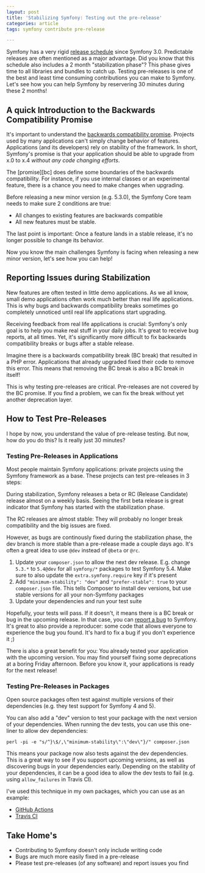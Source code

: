 ```yaml
---
layout: post
title: 'Stabilizing Symfony: Testing out the pre-release'
categories: article
tags: symfony contribute pre-release

---
```

Symfony has a very rigid [release schedule][releases] since Symfony 3.0.
Predictable releases are often mentioned as a major advantage. Did you
know that this schedule also includes a 2 month "stabilization phase"?
This phase gives time to all libraries and bundles to catch up. Testing
pre-releases is one of the best and least time consuming contributions
you can make to Symfony. Let's see how you can help Symfony by reservering
30 minutes during these 2 months!

## A quick Introduction to the Backwards Compatibility Promise

It's important to understand the [backwards compatibility promise][bc].
Projects used by many applications can't simply change behavior of
features. Applications (and its developers) rely on stability of the
framework. In short, Symfony's promise is that your application should
be able to upgrade from x.0 to x.4 *without any code changing efforts*.

<aside class="side" data-type="BC Promise">
The [promise][bc] does define some boundaries of the backwards
compatibility. For instance, if you use internal classes or an
experimental feature, there is a chance you need to make changes when
upgrading.
</aside>

Before releasing a new minor version (e.g. 5.3.0), the Symfony Core team
needs to make sure 2 conditions are true:

- All changes to existing features are backwards compatible
- All new features must be stable.

The last point is important: Once a feature lands in a stable release,
it's no longer possible to change its behavior.

Now you know the main challenges Symfony is facing when releasing a new
minor version, let's see how you can help!

## Reporting Issues during Stabilization

New features are often tested in little demo applications. As we all
know, small demo applications often work much better than real life
applications. This is why bugs and backwards compatibility breaks
sometimes go completely unnoticed until real life applications start
upgrading.

Receiving feedback from real life applications is crucial: Symfony's
only goal is to help you make real stuff in your daily jobs. It's great
to receive bug reports, at all times. Yet, it's significantly more
difficult to fix backwards compatibility breaks or bugs after a stable
release.

Imagine there is a backwards compatibility break (BC break) that
resulted in a PHP error. Applications that already upgraded fixed their
code to remove this error. This means that removing the BC break is also
a BC break in itself!

This is why testing pre-releases are critical. Pre-releases are not
covered by the BC promise. If you find a problem, we can fix the break
without yet another deprecation layer.

## How to Test Pre-Releases

I hope by now, you understand the value of pre-release testing. But now,
how do you do this? Is it really just 30 minutes?

### Testing Pre-Releases in Applications

Most people maintain Symfony applications: private projects using the
Symfony framework as a base. These projects can test pre-releases in 3
steps:

<aside class="side" data-type="Quick note on stability flags">
During stabilization, Symfony releases a beta or RC (Release Candidate)
release almost on a weekly basis. Seeing the first beta release is great
indicator that Symfony has started with the stabilization phase.

The RC releases are almost stable: They will probably no longer break
compatibility and the big issues are fixed.

However, as bugs are continously fixed during the stabilization phase,
the dev branch is more stable than a pre-release made a couple days ago.
It's often a great idea to use `@dev` instead of `@beta` or `@rc`.
</aside>

1. Update your `composer.json` to allow the next dev release. E.g.
   change `5.3.*` to `5.4@dev` for all `symfony/*` packages to test
   Symfony 5.4. 
   Make sure to also update the `extra.symfony.require` key if it's
   present
2. Add `"minimum-stability": "dev"` and `"prefer-stable": true` to your
   `composer.json` file. This tells Composer to install dev versions,
   but use stable versions for all your non-Symfony packages
3. Update your dependencies and run your test suite

Hopefully, your tests will pass. If it doesn't, it means there is a BC
break or bug in the upcoming release.
In that case, you can [report a bug][bugreport] to Symfony. It's great
to also provide a reproducer: some code that allows everyone to
experience the bug you found. It's hard to fix a bug if you don't
experience it ;)

There is also a great benefit for you: You already tested your
application with the upcoming version. You may find yourself fixing some
deprecations at a boring Friday afternoon. Before you know it, your
applications is ready for the next release!

### Testing Pre-Releases in Packages

Open source packages often test against multiple versions of their
dependencies (e.g. they test support for Symfony 4 and 5).

You can also add a "dev" version to test your package with the next
version of your dependencies. When running the dev tests, you can use
this one-liner to allow dev dependencies:

```shell
perl -pi -e "s/^}\$/,\"minimum-stability\":\"dev\"}/" composer.json
```

This means your package now also tests against the dev dependencies.
This is a great way to see if you support upcoming versions, as well as
discovering bugs in your dependencies early. Depending on the stability
of your dependencies, it can be a good idea to allow the dev tests to
fail (e.g. using `allow_failures` in Travis CI).

I've used this technique in my own packages, which you can use as an
example:

* [GitHub Actions][github]
* [Travis CI][travis]

## Take Home's

- Contributing to Symfony doesn't only include writing code
- Bugs are much more easily fixed in a pre-release
- Please test pre-releases (of any software) and report issues you find

[releases]: https://symfony.com/releases
[keynote]: https://live.symfony.com/2021-world/schedule#session-598
[bc]: https://symfony.com/bc
[bugreport]: https://symfony.com/doc/current/contributing/code/bugs.html
[travis]: https://github.com/wouterj/WouterJEloquentBundle/blob/4284b3c56c1f04bc9faf31783e702d292afc455f/.travis.yml#L37-L40
[github]: https://github.com/wouterj/WouterJEloquentBundle/blob/2.x/.github/workflows/tests.yml#L68-L74
